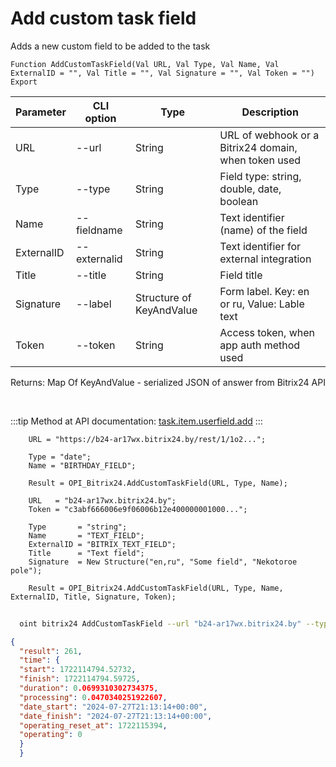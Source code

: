 ﻿---
sidebar_position: 2
---

# Add custom task field
 Adds a new custom field to be added to the task



`Function AddCustomTaskField(Val URL, Val Type, Val Name, Val ExternalID = "", Val Title = "", Val Signature = "", Val Token = "") Export`

  | Parameter | CLI option | Type | Description |
  |-|-|-|-|
  | URL | --url | String | URL of webhook or a Bitrix24 domain, when token used |
  | Type | --type | String | Field type: string, double, date, boolean |
  | Name | --fieldname | String | Text identifier (name) of the field |
  | ExternalID | --externalid | String | Text identifier for external integration |
  | Title | --title | String | Field title |
  | Signature | --label | Structure of KeyAndValue | Form label. Key: en or ru, Value: Lable text |
  | Token | --token | String | Access token, when app auth method used |

  
  Returns:  Map Of KeyAndValue - serialized JSON of answer from Bitrix24 API

<br/>

:::tip
Method at API documentation: [task.item.userfield.add](https://dev.1c-bitrix.ru/rest_help/tasks/task/userfield/add.php)
:::
<br/>


```bsl title="Code example"
    URL = "https://b24-ar17wx.bitrix24.by/rest/1/1o2...";

    Type = "date";
    Name = "BIRTHDAY_FIELD";

    Result = OPI_Bitrix24.AddCustomTaskField(URL, Type, Name);

    URL   = "b24-ar17wx.bitrix24.by";
    Token = "c3abf666006e9f06006b12e400000001000...";

    Type       = "string";
    Name       = "TEXT_FIELD";
    ExternalID = "BITRIX_TEXT_FIELD";
    Title      = "Text field";
    Signature  = New Structure("en,ru", "Some field", "Nekotoroe pole");

    Result = OPI_Bitrix24.AddCustomTaskField(URL, Type, Name, ExternalID, Title, Signature, Token);
```



```sh title="CLI command example"
    
  oint bitrix24 AddCustomTaskField --url "b24-ar17wx.bitrix24.by" --type "string" --fieldname "TEXT_FIELD" --externalid "BITRIX_TEXT_FIELD" --title "Text field" --label %label% --token "fe3fa966006e9f06006b12e400000001000..."

```

```json title="Result"
{
  "result": 261,
  "time": {
  "start": 1722114794.52732,
  "finish": 1722114794.59725,
  "duration": 0.0699310302734375,
  "processing": 0.0470340251922607,
  "date_start": "2024-07-27T21:13:14+00:00",
  "date_finish": "2024-07-27T21:13:14+00:00",
  "operating_reset_at": 1722115394,
  "operating": 0
  }
  }
```
